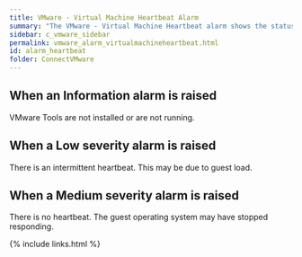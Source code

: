 ```yaml
---
title: VMware - Virtual Machine Heartbeat Alarm
summary: "The VMware - Virtual Machine Heartbeat alarm shows the status of communication between the VMware VirtualCenter and the VMware Tools on the virtual machine."
sidebar: c_vmware_sidebar
permalink: vmware_alarm_virtualmachineheartbeat.html
id: alarm_heartbeat
folder: ConnectVMware
---
```



## When an Information alarm is raised

VMware Tools are not installed or are not running.

## When a Low severity alarm is raised

There is an intermittent heartbeat. This may be due to guest load.

## When a Medium severity alarm is raised

There is no heartbeat. The guest operating system may have stopped responding.


{% include links.html %}
